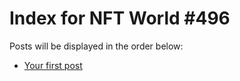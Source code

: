 # Index for NFT World #496
Posts will be displayed in the order below:

- [Your first post](./001-first.md)

